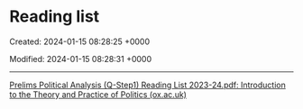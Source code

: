 # Reading list

Created: 2024-01-15 08:28:25 +0000

Modified: 2024-01-15 08:28:31 +0000

---

[Prelims Political Analysis (Q-Step1) Reading List 2023-24.pdf: Introduction to the Theory and Practice of Politics (ox.ac.uk)](https://canvas.ox.ac.uk/courses/226606/files/6443835?wrap=1)
